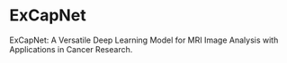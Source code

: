 # ExCapNet
ExCapNet: A Versatile Deep Learning Model for MRI Image Analysis with Applications in Cancer Research.
